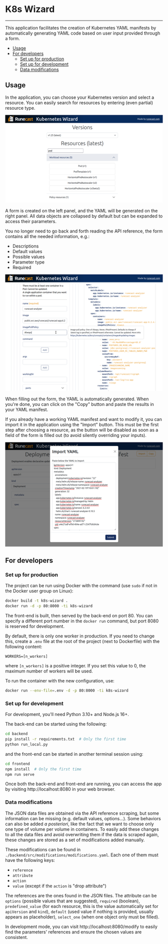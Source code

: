 # K8s Wizard

---

This application facilitates the creation of Kubernetes YAML manifests by automatically generating YAML code based on user input provided through a form.

- [Usage](#usage)
- [For developers](#for-developers)
  - [Set up for production](#set-up-for-production)
  - [Set up for development](#set-up-for-development)
  - [Data modifications](#data-modifications)

## Usage

In the application, you can choose your Kubernetes version and select a resource. You can easily search for resources by entering (even partial) resource type. 

![Screen 1 - Selecting resources](readme-screen1.png "Selecting resources")

A form is created on the left panel, and the YAML will be generated on the right panel.
All data objects are collapsed by default but can be expanded to access their parameters.

You no longer need to go back and forth reading the API reference, the form contains all the needed information, e.g.:
- Descriptions
- Default values
- Possible values
- Parameter type
- Required

![Screen 2 - Editing deployment manifest](readme-screen2.png "Editing deployment manifest")

When filling out the form, the YAML is automatically generated.
When you're done, you can click on the "Copy" button and paste the results in your YAML manifest.

If you already have a working YAML manifest and want to modify it, you can import it in the application using the "Import" button.
This must be the first step after choosing a resource, as the button will be disabled as soon as a field of the form is filled out (to avoid silently overriding your inputs).

![Screen 3 - Importing manifest](readme-screen3.png "Importing manifest")

## For developers

### Set up for production

The project can be run using Docker with the command (use `sudo` if not in the Docker user group on Linux):
```bash
docker build -t k8s-wizard .
docker run -d -p 80:8000 -ti k8s-wizard
```
The front-end is built, then served by the back-end on port 80.
You can specify a different port number in the `docker run` command, but port 8080 is reserved for development.

By default, there is only one worker in production. If you need to change this, create a `.env` file at the root of the project (next to Dockerfile) with the following content:
```env
WORKERS=[n_workers]
```
where `[n_workers]` is a positive integer.
If you set this value to 0, the maximum number of workers will be used.

To run the container with the new configuration, use:
```bash
docker run --env-file=.env -d -p 80:8000 -ti k8s-wizard
```

### Set up for development

For development, you'll need Python 3.10+ and Node.js 16+.

The back-end can be started using the following:
```bash
cd backend
pip install -r requirements.txt  # Only the first time
python run_local.py
```
and the front-end can be started in another terminal session using:
```bash
cd frontend
npm install  # Only the first time
npm run serve
```
Once both the back-end and front-end are running, you can access the app by visiting http://localhost:8080 in your web browser.

### Data modifications

The JSON data files are obtained via the API reference scraping, but some information can be missing (e.g. default values, options...).
Some behaviors can also be added *a posteriori*, like the fact that we want to choose only one type of volume per volume in containers.
To easily add these changes to all the data files and avoid overwriting them if the data is scraped again, these changes are stored as a set of modifications added manually.

These modifications can be found in `./backend/src/modifications/modifications.yaml`.
Each one of them must have the following keys:
- `reference`
- `attribute`
- `action`
- `value` (except if the `action` is "drop attribute")

The references are the ones found in the JSON files.
The attribute can be `options` (possible values that are suggested), `required` (boolean), `predefined_value` (for each resource, this is the value automatically set for `apiVersion` and `kind`), `default` (used value if nothing is provided, usually appears as placeholder), `select_one` (when one object only must be filled).

In development mode, you can visit http://localhost:8080/modify to easily find the parameters' references and ensure the chosen values are consistent.
